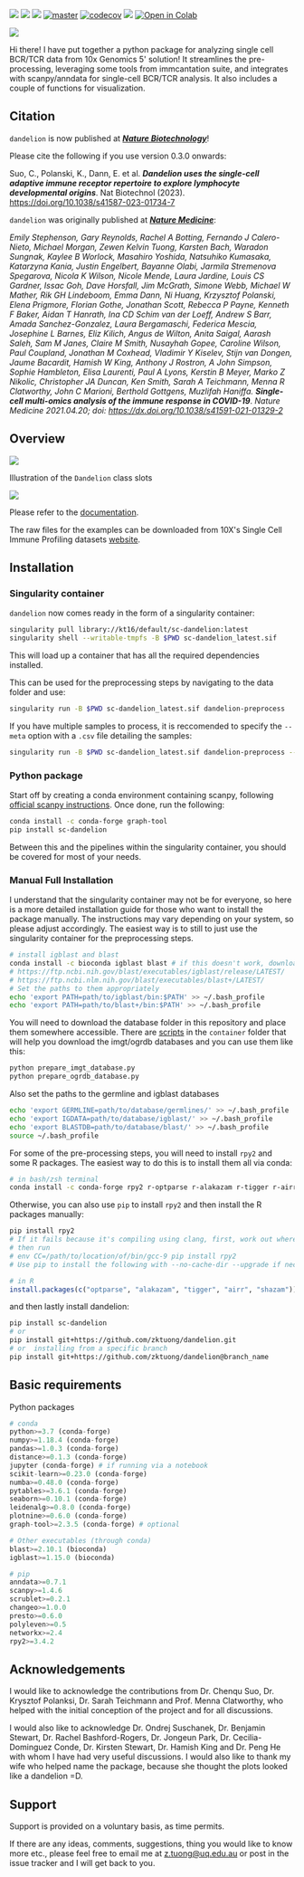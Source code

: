 [![](https://readthedocs.org/projects/sc-dandelion/badge/?version=latest)](https://sc-dandelion.readthedocs.io/en/latest/?badge=latest)
[![](https://img.shields.io/pypi/v/sc-dandelion?logo=PyPI)](https://pypi.org/project/sc-dandelion/)
[![](https://byob.yarr.is/zktuong/dandelion/master-version)](https://github.com/zktuong/dandelion/tree/master)
[![master](https://github.com/zktuong/dandelion/workflows/tests/badge.svg?branch=master)]((https://github.com/zktuong/dandelion/actions?query=workflow%3Atests))
[![codecov](https://codecov.io/gh/zktuong/dandelion/branch/master/graph/badge.svg?token=661BMU1FBO)](https://codecov.io/gh/zktuong/dandelion)
[![](https://img.shields.io/static/v1?label=AIRR-C%20sw-tools%20v1&message=compliant&color=008AFF&labelColor=000000&style=plastic)](https://docs.airr-community.org/en/stable/swtools/airr_swtools_standard.html)
[![Open in Colab](https://colab.research.google.com/assets/colab-badge.svg)](https://colab.research.google.com/github/zktuong/dandelion/blob/master/container/dandelion_singularity.ipynb)

![](docs/notebooks/img/dandelion_logo_illustration.png)

Hi there! I have put together a python package for analyzing single cell BCR/TCR data from 10x Genomics 5' solution! It streamlines the pre-processing, leveraging some tools from immcantation suite, and integrates with scanpy/anndata for single-cell BCR/TCR analysis. It also includes a couple of functions for visualization. 

## Citation
`dandelion` is now published at [***Nature Biotechnology***](https://www.nature.com/articles/s41587-023-01734-7)!

Please cite the following if you use version 0.3.0 onwards:

Suo, C., Polanski, K., Dann, E. et al. ***Dandelion uses the single-cell adaptive immune receptor repertoire to explore lymphocyte developmental origins***. Nat Biotechnol (2023). https://doi.org/10.1038/s41587-023-01734-7


`dandelion` was originally published at [***Nature Medicine***](https://www.nature.com/articles/s41591-021-01329-2):

*Emily Stephenson, Gary Reynolds, Rachel A Botting, Fernando J Calero-Nieto, Michael Morgan, Zewen Kelvin Tuong, Karsten Bach, Waradon Sungnak, Kaylee B Worlock, Masahiro Yoshida, Natsuhiko Kumasaka, Katarzyna Kania, Justin Engelbert, Bayanne Olabi, Jarmila Stremenova Spegarova, Nicola K Wilson, Nicole Mende, Laura Jardine, Louis CS Gardner, Issac Goh, Dave Horsfall, Jim McGrath, Simone Webb, Michael W Mather, Rik GH Lindeboom, Emma Dann, Ni Huang, Krzysztof Polanski, Elena Prigmore, Florian Gothe, Jonathan Scott, Rebecca P Payne, Kenneth F Baker, Aidan T Hanrath, Ina CD Schim van der Loeff, Andrew S Barr, Amada Sanchez-Gonzalez, Laura Bergamaschi, Federica Mescia, Josephine L Barnes, Eliz Kilich, Angus de Wilton, Anita Saigal, Aarash Saleh, Sam M Janes, Claire M Smith, Nusayhah Gopee, Caroline Wilson, Paul Coupland, Jonathan M Coxhead, Vladimir Y Kiselev, Stijn van Dongen, Jaume Bacardit, Hamish W King, Anthony J Rostron, A John Simpson, Sophie Hambleton, Elisa Laurenti, Paul A Lyons, Kerstin B Meyer, Marko Z Nikolic, Christopher JA Duncan, Ken Smith, Sarah A Teichmann, Menna R Clatworthy, John C Marioni, Berthold Gottgens, Muzlifah Haniffa.* ***Single-cell multi-omics analysis of the immune response in COVID-19***. *Nature Medicine 2021.04.20; doi: https://dx.doi.org/10.1038/s41591-021-01329-2*

## Overview

![](docs/notebooks/img/dandelion_overview.png)

Illustration of the `Dandelion` class slots

![](docs/notebooks/img/dandelion_class2.png)

Please refer to the [documentation](https://sc-dandelion.readthedocs.io/).

The raw files for the examples can be downloaded from 10X's Single Cell Immune Profiling datasets [website](https://support.10xgenomics.com/single-cell-vdj/datasets).

## Installation

### Singularity container

`dandelion` now comes ready in the form of a singularity container:
```bash
singularity pull library://kt16/default/sc-dandelion:latest
singularity shell --writable-tmpfs -B $PWD sc-dandelion_latest.sif
```
This will load up a container that has all the required dependencies installed.

This can be used for the preprocessing steps by navigating to the data folder and use:
```bash
singularity run -B $PWD sc-dandelion_latest.sif dandelion-preprocess
```

If you have multiple samples to process, it is reccomended to specify the `--meta` option with a `.csv` file detailing the samples:
```bash
singularity run -B $PWD sc-dandelion_latest.sif dandelion-preprocess --meta meta.csv
```

### Python package

Start off by creating a conda environment containing scanpy, following [official scanpy instructions](https://scanpy.readthedocs.io/en/stable/installation.html). Once done, run the following:

```bash
conda install -c conda-forge graph-tool
pip install sc-dandelion
```

Between this and the pipelines within the singularity container, you should be covered for most of your needs.


### Manual Full Installation

I understand that the singularity container may not be for everyone, so here is a more detailed installation guide for those who want to install the package manually. The instructions may vary depending on your system, so please adjust accordingly. The easiest way is to still to just use the singularity container for the preprocessing steps.

```bash
# install igblast and blast
conda install -c bioconda igblast blast # if this doesn't work, download them manually
# https://ftp.ncbi.nih.gov/blast/executables/igblast/release/LATEST/
# https://ftp.ncbi.nlm.nih.gov/blast/executables/blast+/LATEST/
# Set the paths to them appropriately
echo 'export PATH=path/to/igblast/bin:$PATH' >> ~/.bash_profile
echo 'export PATH=path/to/blast+/bin:$PATH' >> ~/.bash_profile
```

You will need to download the database folder in this repository and place them somewhere accessible. There are [scripts](https://github.com/zktuong/dandelion/tree/master/container/scripts) in the `container` folder that will help you download the imgt/ogrdb databases and you can use them like this:

```bash
python prepare_imgt_database.py
python prepare_ogrdb_database.py
```

Also set the paths to the germline and igblast databases
```bash
echo 'export GERMLINE=path/to/database/germlines/' >> ~/.bash_profile
echo 'export IGDATA=path/to/database/igblast/' >> ~/.bash_profile
echo 'export BLASTDB=path/to/database/blast/' >> ~/.bash_profile
source ~/.bash_profile
```

For some of the pre-processing steps, you will need to install `rpy2` and some R packages. The easiest way to do this is to install them all via conda:

```bash
# in bash/zsh terminal
conda install -c conda-forge rpy2 r-optparse r-alakazam r-tigger r-airr r-shazam
```

Otherwise, you can also use `pip` to install `rpy2` and then install the R packages manually:
```bash
pip install rpy2
# If it fails because it's compiling using clang, first, work out where the path is to your gcc compiler (use brew to install gcc if needed):
# then run
# env CC=/path/to/location/of/bin/gcc-9 pip install rpy2
# Use pip to install the following with --no-cache-dir --upgrade if necessary
```
```R
# in R
install.packages(c("optparse", "alakazam", "tigger", "airr", "shazam"))
```
and then lastly install dandelion:
```bash
pip install sc-dandelion
# or
pip install git+https://github.com/zktuong/dandelion.git
# or  installing from a specific branch
pip install git+https://github.com/zktuong/dandelion@branch_name
```

## Basic requirements
Python packages
```python
# conda
python>=3.7 (conda-forge)
numpy>=1.18.4 (conda-forge)
pandas>=1.0.3 (conda-forge)
distance>=0.1.3 (conda-forge)
jupyter (conda-forge) # if running via a notebook
scikit-learn>=0.23.0 (conda-forge)
numba>=0.48.0 (conda-forge)
pytables>=3.6.1 (conda-forge)
seaborn>=0.10.1 (conda-forge)
leidenalg>=0.8.0 (conda-forge)
plotnine>=0.6.0 (conda-forge)
graph-tool>=2.3.5 (conda-forge) # optional

# Other executables (through conda)
blast>=2.10.1 (bioconda)
igblast>=1.15.0 (bioconda)

# pip
anndata>=0.7.1
scanpy>=1.4.6
scrublet>=0.2.1
changeo>=1.0.0
presto>=0.6.0
polyleven>=0.5
networkx>=2.4
rpy2>=3.4.2
```

## Acknowledgements
I would like to acknowledge the contributions from Dr. Chenqu Suo, Dr. Krysztof Polanksi, Dr. Sarah Teichmann and Prof. Menna Clatworthy, who helped with the initial conception of the project and for all discussions.

I would also like to acknowledge Dr. Ondrej Suschanek, Dr. Benjamin Stewart, Dr. Rachel Bashford-Rogers, Dr. Jongeun Park,  Dr. Cecilia-Dominguez Conde, Dr. Kirsten Stewart, Dr. Hamish King and Dr. Peng He with whom I have had very useful discussions. I would also like to thank my wife who helped name the package, because she thought the plots looked like a dandelion =D.

## Support
 
Support is provided on a voluntary basis, as time permits.

If there are any ideas, comments, suggestions, thing you would like to know more etc., please feel free to email me at z.tuong@uq.edu.au or post in the issue tracker and I will get back to you.
